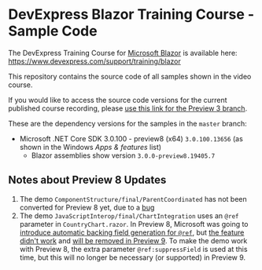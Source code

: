 # DevExpress Blazor Training Course - Sample Code

The DevExpress Training Course for [Microsoft Blazor](https://docs.microsoft.com/en-us/aspnet/core/client-side/spa/blazor/?view=aspnetcore-3.0) is available here: https://www.devexpress.com/support/training/blazor

This repository contains the source code of all samples shown in the video course. 

If you would like to access the source code versions for the current published course recording, please [use this link for the Preview 3 branch](https://github.com/DevExpress/blazor-training-samples/tree/dotnetcore-3.0-preview3).

These are the dependency versions for the samples in the `master` branch:

- Microsoft .NET Core SDK 3.0.100 - preview8 (x64) `3.0.100.13656` (as shown in the Windows _Apps & features_ list)
  - Blazor assemblies show version `3.0.0-preview8.19405.7`

## Notes about Preview 8 Updates

1. The demo `ComponentStructure/final/ParentCoordinated` has not been converted for Preview 8 yet, due to a [bug](https://github.com/aspnet/AspNetCore/issues/13162)
2. The demo `JavaScriptInterop/final/ChartIntegration` uses an `@ref` parameter in `CountryChart.razor`. In Preview 8, Microsoft was going to [introduce automatic backing field generation for `@ref`](https://github.com/aspnet/AspNetCore/issues/11197), but [the feature didn't work](https://github.com/aspnet/AspNetCore/issues/13099) and [will be removed in Preview 9](https://github.com/aspnet/Announcements/issues/381). To make the demo work with Preview 8, the extra parameter `@ref:suppressField` is used at this time, but this will no longer be necessary (or supported) in Preview 9.